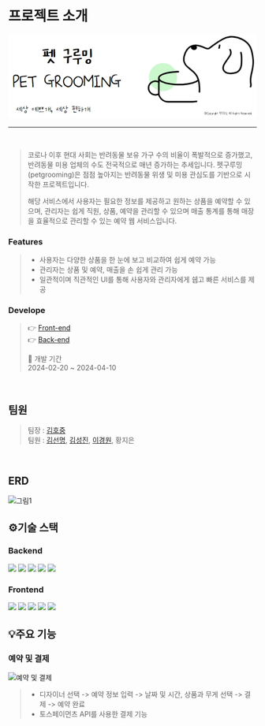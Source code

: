 # 프로젝트 소개
<div align=center>
  <img src="PetGrooming-Frontend/src/image/logo12.jpg" />
</div>

---
<br>

> 코로나 이후 현대 사회는 반려동물 보유 가구 수의 비율이 폭발적으로 증가했고, 반려동물 미용 업체의 수도 전국적으로 매년 증가하는 추세입니다.
> 펫구루밍(petgrooming)은 점점 높아지는 반려동물 위생 및 미용 관심도를 기반으로 시작한 프로젝트입니다.
>
> 해당 서비스에서 사용자는 필요한 정보를 제공하고 원하는 상품을 예약할 수 있으며, 관리자는 쉽게 직원, 상품, 예약을 관리할 수 있으며 매출 통계를 통해 매장을 효율적으로 관리할 수 있는 예약 웹 서비스입니다.

### Features
>* 사용자는 다양한 상품을 한 눈에 보고 비교하여 쉽게 예약 가능
>* 관리자는 상품 및 예약, 매출을 손 쉽게 관리 가능
>* 일관적이며 직관적인 UI를 통해 사용자와 관리자에게 쉡고 빠른 서비스를 제공

 ### Develope
> 👉 [Front-end](https://github.com/Kiddle-Way/PetGrooming/tree/main/PetGrooming-Frontend)<br>
> 👉 [Back-end](https://github.com/Kiddle-Way/PetGrooming/tree/main/PetGrooming-Backend)
> 
> 📆 개발 기간<br>
> 2024-02-20 ~ 2024-04-10
<br>

## 팀원
> 팀장 : <a href="">김호중</a><br>
> 팀원 : <a href="https://github.com/ssunmyung97">김선명</a>, <a href="https://github.com/stars8781">김성진</a>, <a href="https://github.com/sunshine149">이경원</a>, 황지은
<br>

## ERD
![그림1](https://github.com/Kiddle-Way/PetGrooming/assets/153166162/b3b7398f-8831-42c4-b266-ea87dc5f5da2)
<br>

## ⚙기술 스택
### Backend
<img src="https://img.shields.io/badge/Spring Boot-6DB33F?style=for-the-badge&logo=springboot&logoColor=white"> <img src="https://img.shields.io/badge/Spring Security-6DB33F?style=for-the-badge&logo=springsecurity&logoColor=white"> <img src="https://img.shields.io/badge/JPA-83B81A?style=for-the-badge&logo=spring&logoColor=white"> <img src="https://img.shields.io/badge/oracle-F80000?style=for-the-badge&logo=oracle&logoColor=white"> <img src="https://img.shields.io/badge/jwt-000000?style=for-the-badge&logo=jsonwebtokens&logoColor=white">

### Frontend
<img src="https://img.shields.io/badge/react-61DAFB?style=for-the-badge&logo=react&logoColor=white"> <img src="https://img.shields.io/badge/tailwind css-06B6D4?style=for-the-badge&logo=tailwindcss&logoColor=white"> <img src="https://img.shields.io/badge/redux-764ABC?style=for-the-badge&logo=redux&logoColor=white"> <img src="https://img.shields.io/badge/axios-5A29E4?style=for-the-badge&logo=axios&logoColor=white"> <img src="https://img.shields.io/badge/daisy ui-5A0EF8?style=for-the-badge&logo=daisyui&logoColor=white">
<br>

## 💡주요 기능
### 예약 및 결제
![예약 및 결제](https://github.com/Kiddle-Way/PetGrooming/assets/153166162/8dbb1b50-4b6c-43f5-93fa-ee2774578156)
>* 디자이너 선택 -> 예약 정보 입력 -> 날짜 및 시간, 상품과 무게 선택 -> 결제 -> 예약 완료
>* 토스페이먼츠 API를 사용한 결제 기능

